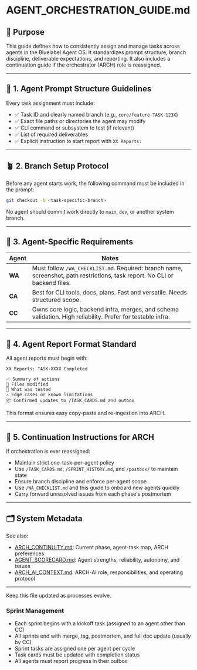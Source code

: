 # AGENT_ORCHESTRATION_GUIDE.md

## 🎯 Purpose

This guide defines how to consistently assign and manage tasks across agents in the Bluelabel Agent OS. It standardizes prompt structure, branch discipline, deliverable expectations, and reporting. It also includes a continuation guide if the orchestrator (ARCH) role is reassigned.

---

## 🧱 1. Agent Prompt Structure Guidelines

Every task assignment must include:

- ✅ Task ID and clearly named branch (e.g., `core/feature-TASK-123X`)
- ✅ Exact file paths or directories the agent may modify
- ✅ CLI command or subsystem to test (if relevant)
- ✅ List of required deliverables
- ✅ Explicit instruction to start report with `XX Reports:`

---

## 🪴 2. Branch Setup Protocol

Before any agent starts work, the following command must be included in the prompt:

```bash
git checkout -b <task-specific-branch>
```

No agent should commit work directly to `main`, `dev`, or another system branch.

---

## 📸 3. Agent-Specific Requirements

| Agent | Notes |
|-------|-------|
| **WA** | Must follow `/WA_CHECKLIST.md`. Required: branch name, screenshot, path restrictions, task report. No CLI or backend files. |
| **CA** | Best for CLI tools, docs, plans. Fast and versatile. Needs structured scope. |
| **CC** | Owns core logic, backend infra, merges, and schema validation. High reliability. Prefer for testable infra. |

---

## 📝 4. Agent Report Format Standard

All agent reports must begin with:

```
XX Reports: TASK-XXXX Completed

✅ Summary of actions
📁 Files modified
🧪 What was tested
⚠️ Edge cases or known limitations
📦 Confirmed updates to /TASK_CARDS.md and outbox
```

This format ensures easy copy-paste and re-ingestion into ARCH.

---

## 🔁 5. Continuation Instructions for ARCH

If orchestration is ever reassigned:

- Maintain strict one-task-per-agent policy
- Use `/TASK_CARDS.md`, `/SPRINT_HISTORY.md`, and `/postbox/` to maintain state
- Ensure branch discipline and enforce per-agent scope
- Use `/WA_CHECKLIST.md` and this guide to onboard new agents quickly
- Carry forward unresolved issues from each phase's postmortem

---

## 🗂️ System Metadata

See also:
- [ARCH_CONTINUITY.md](./ARCH_CONTINUITY.md): Current phase, agent-task map, ARCH preferences
- [AGENT_SCORECARD.md](./AGENT_SCORECARD.md): Agent strengths, reliability, autonomy, and issues
- [ARCH_AI_CONTEXT.md](./ARCH_AI_CONTEXT.md): ARCH-AI role, responsibilities, and operating protocol

---

Keep this file updated as processes evolve.

### Sprint Management
- Each sprint begins with a kickoff task (assigned to an agent other than CC)
- All sprints end with merge, tag, postmortem, and full doc update (usually by CC)
- Sprint tasks are assigned one per agent per cycle
- Task cards must be updated with completion status
- All agents must report progress in their outbox
